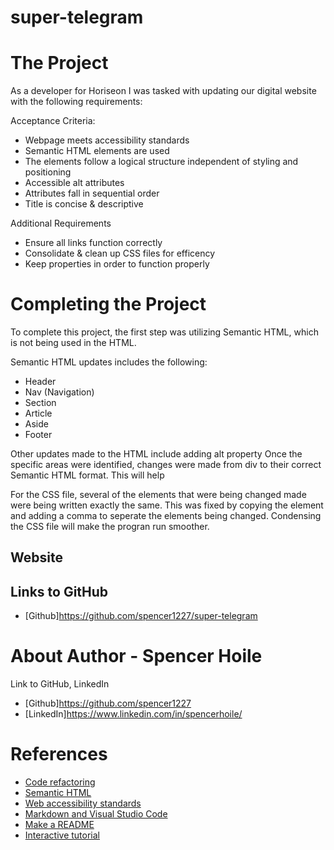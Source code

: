# super-telegram


# The Project
As a developer for Horiseon I was tasked with updating our digital website with the following requirements:

Acceptance Criteria:
- Webpage meets accessibility standards
- Semantic HTML elements are used
- The elements follow a logical structure independent of styling and positioning
- Accessible alt attributes
- Attributes fall in sequential order
- Title is concise & descriptive

Additional Requirements
- Ensure all links function correctly
- Consolidate & clean up CSS files for efficency
- Keep properties in order to function properly

# Completing the Project

To complete this project, the first step was utilizing Semantic HTML, which is not being used in the HTML.

Semantic HTML updates includes the following:
- Header
- Nav (Navigation)
- Section
- Article
- Aside
- Footer

Other updates made to the HTML include adding alt property
Once the specific areas were identified, changes were made from div to their correct Semantic HTML format. This will help 

For the CSS file, several of the elements that were being changed made were being written exactly the same. This was fixed by copying the element and adding a comma to seperate the elements being changed. Condensing the CSS file will make the progran run smoother.

## Website 
<!-- image link -->

## Links to GitHub
- [Github]https://github.com/spencer1227/super-telegram


# About Author - Spencer Hoile
Link to GitHub, LinkedIn
- [Github]https://github.com/spencer1227
- [LinkedIn]https://www.linkedin.com/in/spencerhoile/


# References
- [Code refactoring](https://en.wikipedia.org/wiki/Code_refactoring)
- [Semantic HTML](https://teamtreehouse.com/library/semantic-html-header-footer-and-section)
- [Web accessibility standards](https://www.w3.org/standards/webdesign/accessibility)
- [Markdown and Visual Studio Code](https://code.visualstudio.com/docs/languages/markdown#_markdown-preview)
- [Make a README](https://www.makeareadme.com/#template)
- [Interactive tutorial](https://commonmark.org/help/tutorial/)
